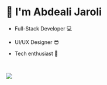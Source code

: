 # 👋 I'm Abdeali Jaroli 

-  Full-Stack Developer 💻

-  UI/UX Designer 😎

-  Tech enthusiast 🔭

<br> 

![](https://komarev.com/ghpvc/?username=abdealijaroli&color=ff69b4)


<!--
**abdealijaroli/abdealijaroli** is a ✨ _special_ ✨ repository because its `README.md` (this file) appears on your GitHub profile.

Here are some ideas to get you started:

- 🔭 I’m currently working on ...
- 🌱 I’m currently learning ...
- 👯 I’m looking to collaborate on ...
- 🤔 I’m looking for help with ...
- 💬 Ask me about ...
- 📫 How to reach me: ...
- 😄 Pronouns: ...
- ⚡ Fun fact: ...
-->
